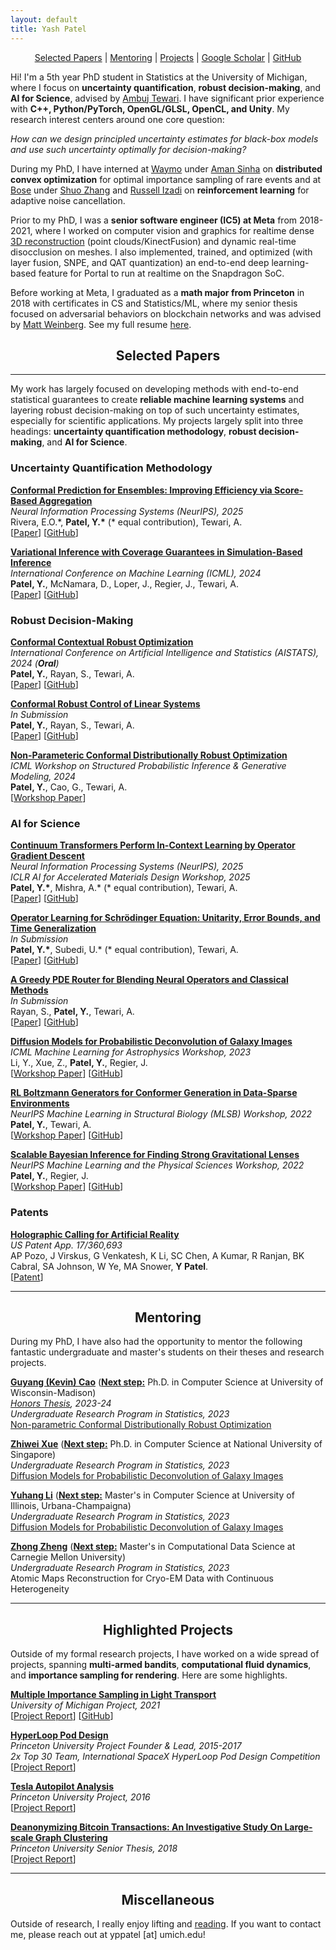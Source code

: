 ```yaml
---
layout: default
title: Yash Patel
---
```


<!-- Font Awesome for social icons -->
<link rel="stylesheet" href="https://cdnjs.cloudflare.com/ajax/libs/font-awesome/6.4.0/css/all.min.css">
<!-- Alternative Font Awesome CDN -->
<link rel="stylesheet" href="https://use.fontawesome.com/releases/v6.4.0/css/all.css">

<!-- Custom CSS for social links styling -->
<link rel="stylesheet" href="/css/custom.css">

<!-- JavaScript to inject social links into sidebar -->
<script>
document.addEventListener('DOMContentLoaded', function() {
  // Hide the email text
  const emailParagraph = document.querySelector('header p');
  if (emailParagraph) {
    emailParagraph.style.display = 'none';
  }
  
  // Create social links HTML
  const socialLinksHTML = `
    <div class="sidebar-social-links">
      <h3><u>Profiles</u></h3>
      <ul>
        <li>
          <a href="mailto:yppatel@umich.edu">
            <i class="fa-solid fa-envelope"></i>
            <span>Email</span>
          </a>
        </li>
        <li>
          <a href="https://github.com/yashpatel5400">
            <i class="fa-brands fa-github"></i>
            <span>GitHub</span>
          </a>
        </li>
        <li>
          <a href="https://www.linkedin.com/in/yash-patel-297b87a1/">
            <i class="fa-brands fa-linkedin"></i>
            <span>LinkedIn</span>
          </a>
        </li>
        <li>
          <a href="https://x.com/YashPat90148435">
            <i class="fa-brands fa-twitter"></i>
            <span>X (Twitter)</span>
          </a>
        </li>
        <li>
          <a href="https://scholar.google.com/citations?user=_BQwMtgAAAAJ&hl=en">
            <i class="fa-solid fa-graduation-cap"></i>
            <span>Google Scholar</span>
          </a>
        </li>
        <li>
          <a href="/files/CV.pdf">
            <i class="fa-solid fa-file-lines"></i>
            <span>CV</span>
          </a>
        </li>
      </ul>
    </div>
  `;
  
  // Insert social links after the profile image
  const profileImage = document.querySelector('header img');
  if (profileImage) {
    profileImage.insertAdjacentHTML('afterend', socialLinksHTML);
  }
  
  // Debug: Check if Font Awesome is loaded
  console.log('Font Awesome loaded:', typeof FontAwesome !== 'undefined');
  
  // Debug: Check if icons are visible
  setTimeout(() => {
    const icons = document.querySelectorAll('.sidebar-social-links i');
    console.log('Found icons:', icons.length);
    icons.forEach((icon, index) => {
      console.log(`Icon ${index}:`, icon.className, icon.offsetWidth, icon.offsetHeight);
    });
  }, 1000);
});
</script>



<p align="center">
  <a href="#papers">Selected Papers</a> | <a href="#mentoring">Mentoring</a> | <a href="#projects">Projects</a> | <a href="https://scholar.google.com/citations?user=_BQwMtgAAAAJ&hl=en">Google Scholar</a> | <a href="https://github.com/yashpatel5400">GitHub</a>
</p>



Hi! I'm a 5th year PhD student in Statistics at the University of Michigan, where I focus on <b>uncertainty quantification</b>, <b>robust decision-making</b>, and <b>AI for Science</b>, advised by [Ambuj Tewari](https://ambujtewari.github.io/). I have significant prior experience with <b>C++, Python/PyTorch, OpenGL/GLSL, OpenCL, and Unity</b>. My research interest centers around one core question:

<i>
How can we design principled uncertainty estimates for black-box models and use such uncertainty optimally for decision-making?
</i>

During my PhD, I have interned at [Waymo](https://waymo.com/) under [Aman Sinha](https://amansinha.com/) on <b>distributed convex optimization</b> for optimal importance sampling of rare events and at [Bose](https://www.bose.com/home) under [Shuo Zhang](https://zangsir.github.io/about/) and [Russell Izadi](https://russellizadi.github.io/) on <b>reinforcement learning</b> for adaptive noise cancellation. 

Prior to my PhD, I was a <b>senior software engineer (IC5) at Meta</b> from 2018-2021, where I worked on computer vision and graphics for realtime dense [3D reconstruction](https://bkcabralwebsite.appspot.com/An-Integrated-6DoF-Video-Camera-and-System-Design.pdf) (point clouds/KinectFusion) and dynamic real-time disocclusion on meshes. I also implemented, trained, and optimized (with layer fusion, SNPE, and QAT quantization) an end-to-end deep learning-based feature for Portal to run at realtime on the Snapdragon SoC. 

Before working at Meta, I graduated as a <b>math major from Princeton</b> in 2018 with certificates in CS and Statistics/ML, where my senior thesis focused on adversarial behaviors on blockchain networks and was advised by [Matt Weinberg](https://www.cs.princeton.edu/~smattw/). See my full resume [here](http://yashpatel5400.github.io/files/CV.pdf).

<h2 align="center" id="papers">
  Selected Papers
</h2>

* * *

My work has largely focused on developing methods with end-to-end statistical guarantees to create <b>reliable machine learning systems</b> and layering robust decision-making on top of such uncertainty estimates, especially for scientific applications. My projects largely split into three headings: <b>uncertainty quantification methodology</b>, <b>robust decision-making</b>, and <b>AI for Science</b>.

<h3 align="left" id="uq_methods">
  Uncertainty Quantification Methodology
</h3>

<b><u>Conformal Prediction for Ensembles: Improving Efficiency via Score-Based Aggregation</u></b><br>
<i>Neural Information Processing Systems (NeurIPS), 2025</i><br>
Rivera, E.O.\*, <b>Patel, Y.*</b> (\* equal contribution), Tewari, A.<br>
[<a href="https://arxiv.org/abs/2405.16246">Paper</a>] [<a href="https://github.com/yashpatel5400/fusioncp">GitHub</a>] <br>

<b><u>Variational Inference with Coverage Guarantees in Simulation-Based Inference</u></b><br>
<i>International Conference on Machine Learning (ICML), 2024</i><br>
<b>Patel, Y.</b>, McNamara, D., Loper, J., Regier, J., Tewari, A.<br>
[<a href="https://proceedings.mlr.press/v235/patel24a.html">Paper</a>] [<a href="https://github.com/yashpatel5400/canvi">GitHub</a>] <br>

<h3 align="left" id="robust_decision_making">
  Robust Decision-Making
</h3>

<b><u>Conformal Contextual Robust Optimization</u></b><br>
<i>International Conference on Artificial Intelligence and Statistics (AISTATS), 2024 (<b>Oral</b>)</i><br>
<b>Patel, Y.</b>, Rayan, S., Tewari, A.<br>
[<a href="https://proceedings.mlr.press/v238/patel24a.html">Paper</a>] [<a href="https://github.com/yashpatel5400/csi">GitHub</a>] <br>

<b><u>Conformal Robust Control of Linear Systems</u></b><br>
<i>In Submission</i><br>
<b>Patel, Y.</b>, Rayan, S., Tewari, A.<br>
[<a href="https://arxiv.org/abs/2405.16250">Paper</a>] [<a href="https://github.com/yashpatel5400/crc">GitHub</a>] <br>

<b><u>Non-Parameteric Conformal Distributionally Robust Optimization</u></b><br>
<i>ICML Workshop on Structured Probabilistic Inference & Generative Modeling, 2024</i><br>
<b>Patel, Y.</b>, Cao, G., Tewari, A.<br>
[<a href="https://openreview.net/pdf?id=WavglEUVTR">Workshop Paper</a>] <br>

<h3 align="left" id="ai_for_science">
  AI for Science
</h3>

<b><u>Continuum Transformers Perform In-Context Learning by Operator Gradient Descent</u></b><br>
<i>Neural Information Processing Systems (NeurIPS), 2025</i><br>
<i>ICLR AI for Accelerated Materials Design Workshop, 2025</i><br>
<b>Patel, Y.*</b>, Mishra, A.\* (\* equal contribution), Tewari, A.<br>
[<a href="https://arxiv.org/pdf/2505.17838">Paper</a>] [<a href="https://github.com/yashpatel5400/opicl">GitHub</a>] <br>

<b><u>Operator Learning for Schrödinger Equation: Unitarity, Error Bounds, and Time Generalization</u></b><br>
<i>In Submission</i><br>
<b>Patel, Y.*</b>, Subedi, U.\* (\* equal contribution), Tewari, A.<br>
[<a href="https://arxiv.org/abs/2505.18288">Paper</a>] [<a href="https://github.com/yashpatel5400/schrodinger_op">GitHub</a>] <br>

<b><u>A Greedy PDE Router for Blending Neural Operators and Classical Methods</u></b><br>
<i>In Submission</i><br>
Rayan, S., <b>Patel, Y.</b>, Tewari, A.<br>
[<a href="https://arxiv.org/abs/2509.24814">Paper</a>] [<a href="https://github.com/srayan00/greedy-hybrid-pde">GitHub</a>] <br>

<b><u>Diffusion Models for Probabilistic Deconvolution of Galaxy Images</u></b><br>
<i>ICML Machine Learning for Astrophysics Workshop, 2023</i><br>
Li, Y., Xue, Z., <b>Patel, Y.</b>, Regier, J.<br>
[<a href="https://ml4astro.github.io/icml2023/assets/37.pdf">Workshop Paper</a>] [<a href="https://github.com/yashpatel5400/galgen">GitHub</a>] <br>

<b><u>RL Boltzmann Generators for Conformer Generation in Data-Sparse Environments</u></b><br>
<i>NeurIPS Machine Learning in Structural Biology (MLSB) Workshop, 2022</i><br>
<b>Patel, Y.</b>, Tewari, A.<br>
[<a href="https://www.mlsb.io/papers_2022/RL_Boltzmann_Generators_for_Conformer_Generation_in_Data_Sparse_Environments.pdf">Workshop Paper</a>] [<a href="https://github.com/yashpatel5400/clean_idp_rl">GitHub</a>] <br>

<b><u>Scalable Bayesian Inference for Finding Strong Gravitational Lenses</u></b><br>
<i>NeurIPS Machine Learning and the Physical Sciences Workshop, 2022</i><br>
<b>Patel, Y.</b>, Regier, J.<br>
[<a href="https://ml4physicalsciences.github.io/2022/files/NeurIPS_ML4PS_2022_155.pdf">Workshop Paper</a>] [<a href="https://github.com/prob-ml/bliss">GitHub</a>] <br>

<h3 align="left" id="ai_for_science">
  Patents
</h3>

<b><u>Holographic Calling for Artificial Reality</u></b><br>
<i>US Patent App. 17/360,693</i><br>
AP Pozo, J Virskus, G Venkatesh, K Li, SC Chen, A Kumar, R Ranjan, BK Cabral, SA Johnson, W Ye, MA Snower, <b>Y Patel</b>.<br>
[<a href="https://patents.google.com/patent/US20220413433A1/en">Patent</a>] <br>

---

<h2 align="center" id="mentoring">
  Mentoring
</h2>

During my PhD, I have also had the opportunity to mentor the following fantastic undergraduate and master's students on their theses and research projects.

<b>[Guyang (Kevin) Cao](https://www.linkedin.com/in/guyang-kevin-cao-410b28205/)</b> (<b><u>Next step:</u></b> Ph.D. in Computer Science at University of Wisconsin-Madison)<br>
<i>[Honors Thesis](https://www.ambujtewari.com/theses/Kevin_Cao_Undergraduate_Thesis_2024.pdf), 2023-24</i><br> 
<i>Undergraduate Research Program in Statistics, 2023</i><br> 
[Non-parametric Conformal Distributionally Robust Optimization](https://openreview.net/pdf?id=WavglEUVTR)<br>

<b>[Zhiwei Xue](https://www.linkedin.com/in/zhiwei-xue-280b84256/)</b> (<b><u>Next step:</u></b> Ph.D. in Computer Science at National University of Singapore)<br>
<i>Undergraduate Research Program in Statistics, 2023</i><br> 
[Diffusion Models for Probabilistic Deconvolution of Galaxy Images](https://arxiv.org/pdf/2307.11122)<br>

<b>[Yuhang Li](https://www.linkedin.com/in/yuhang-li-/)</b> (<b><u>Next step:</u></b> Master's in Computer Science at University of Illinois, Urbana-Champaigna)<br>
<i>Undergraduate Research Program in Statistics, 2023</i><br> 
[Diffusion Models for Probabilistic Deconvolution of Galaxy Images](https://arxiv.org/pdf/2307.11122)<br>

<b>[Zhong Zheng](https://www.linkedin.com/in/zhongzheng1999/)</b> (<b><u>Next step:</u></b> Master's in Computational Data Science at Carnegie Mellon University)<br>
<i>Undergraduate Research Program in Statistics, 2023</i><br> 
Atomic Maps Reconstruction for Cryo-EM Data with Continuous Heterogeneity<br>

* * *

<h2 align="center" id="projects">
  Highlighted Projects
</h2>

Outside of my formal research projects, I have worked on a wide spread of projects, spanning <b>multi-armed bandits</b>, <b>computational fluid dynamics</b>, and <b>importance sampling for rendering</b>. Here are some highlights.

<b><u>Multiple Importance Sampling in Light Transport</u></b> <br>
<i>University of Michigan Project, 2021</i><br> 
[<a href="http://yashpatel5400.github.io/files/light_transport_mis.pdf">Project Report</a>] [<a href="https://github.com/yashpatel5400/raytrace-montecarlo">GitHub</a>] <br>

<b><u>HyperLoop Pod Design</u></b> <br>
<i>Princeton University Project Founder & Lead, 2015-2017</i><br> 
<i>2x Top 30 Team, International SpaceX HyperLoop Pod Design Competition</i><br>
[<a href="http://yashpatel5400.github.io/files/hyperloop.pdf">Project Report</a>] <br>

<b><u>Tesla Autopilot Analysis</u></b> <br>
<i>Princeton University Project, 2016</i><br> 
[<a href="http://yashpatel5400.github.io/files/tesla.pdf">Project Report</a>] <br>

<b><u>Deanonymizing Bitcoin Transactions: An Investigative Study On Large-scale Graph Clustering</u></b><br>
<i>Princeton University Senior Thesis, 2018</i><br> 
[<a href="http://yashpatel5400.github.io/files/deanonymization.pdf">Project Report</a>] <br>

* * *

<h2 align="center" id="projects">
  Miscellaneous
</h2>

Outside of research, I really enjoy lifting and [reading](https://www.goodreads.com/user/show/83094203-yash-patel). If you want to contact me, please reach out at yppatel [at] umich.edu!
